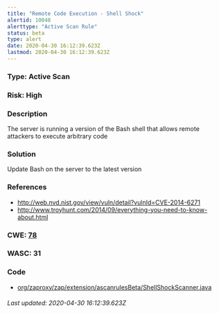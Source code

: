 ```yaml
---
title: "Remote Code Execution - Shell Shock"
alertid: 10048
alerttype: "Active Scan Rule"
status: beta
type: alert
date: 2020-04-30 16:12:39.623Z
lastmod: 2020-04-30 16:12:39.623Z
---
```

### Type: Active Scan

### Risk: High

### Description

The server is running a version of the Bash shell that allows remote attackers to execute arbitrary code 

### Solution

Update Bash on the server to the latest version

### References

* http://web.nvd.nist.gov/view/vuln/detail?vulnId=CVE-2014-6271
* http://www.troyhunt.com/2014/09/everything-you-need-to-know-about.html

### CWE: [78](https://cwe.mitre.org/data/definitions/78.html)

### WASC:  31

### Code

 * [org/zaproxy/zap/extension/ascanrulesBeta/ShellShockScanner.java](https://github.com/zaproxy/zap-extensions/blob/master/addOns/ascanrulesBeta/src/main/java/org/zaproxy/zap/extension/ascanrulesBeta/ShellShockScanner.java)

###### Last updated: 2020-04-30 16:12:39.623Z
